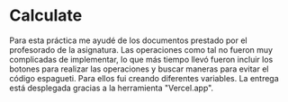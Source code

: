 # Calculate

Para esta práctica me ayudé de los documentos prestado por el profesorado de la asignatura. Las operaciones como tal no fueron muy complicadas de implementar, 
lo que más tiempo llevó fueron incluir los botones para realizar las operaciones y buscar maneras para evitar el código espagueti. Para ellos fui creando diferentes
variables. 
La entrega está desplegada gracias a la herramienta "Vercel.app". 
